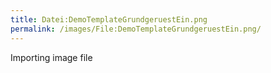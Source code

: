 ```yaml
---
title: Datei:DemoTemplateGrundgeruestEin.png
permalink: /images/File:DemoTemplateGrundgeruestEin.png/
---
```


Importing image file